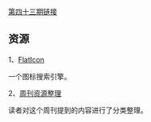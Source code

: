 [第四十三期链接](https://github.com/ruanyf/weekly/blob/master/docs/issue-43.md)

## 资源

1、[FlatIcon](https://www.flaticon.com/)

一个图标搜索引擎。

2、[周刊资源整理](https://wanmaoor.github.io/ryfWeekly/)

读者对这个周刊提到的内容进行了分类整理。

